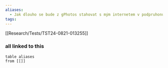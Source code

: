 ```yaml
---
aliases:
  - Jak dlouho se bude z gPhotos stahovat s mým internetem v podpruhonu?
tags:
---
```



[[Research/Tests/TST24-0821-013255]]

### all linked to this
```dataview
table aliases
from [[]] 
```